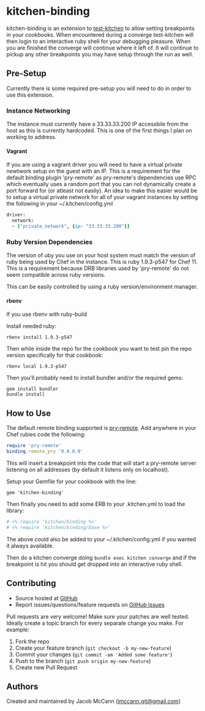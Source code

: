 kitchen-binding
===============

kitchen-binding is an extension to [test-kitchen](https://github.com/test-kitchen/test-kitchen) to allow setting breakpoints in your cookbooks.  When encountered during a converge test-kitchen will then login to an interactive ruby shell for your debugging pleasure.  When you are finished the converge will continue where it left of.  It will continue to pickup any other breakpoints you may have setup through the run as well.

Pre-Setup
---------

Currently there is some required pre-setup you will need to do in order to use this extension.

### Instance Networking

The instance must currently have a 33.33.33.200 IP accessbile from the host as this is currently hardcoded.  This is one of the first things I plan on working to address.

#### Vagrant
If you are using a vagrant driver you will need to have a virtual private newtwork setup on the guest with an IP.  This is a requirement for the default binding plugin 'pry-remote' as pry-remote's dependencies use RPC which eventually uses a random port that you can not dynamically create a port forward for (or atleast not easily).  An idea to make this easier would be to setup a virtual private network for all of your vagrant instances by setting the following in your ~/.kitchen/config.yml

```ruby
driver:
  network:
  - ["private_network", {ip: "33.33.33.200"}]
```

### Ruby Version Dependencies
The version of uby you use on your host system must match the version of ruby being used by Chef in the instance.  This is ruby 1.9.3-p547 for Chef 11.  This is a requirement because DRB libraries used by 'pry-remote' do not seem compatible across ruby versions.

This can be easily controlled by using a ruby version/environment manager.

#### rbenv
If you use rbenv with ruby-build

Install needed ruby:
```
rbenv install 1.9.3-p547
```

Then while inside the repo for the cookbook you want to test pin the repo version specifically for that cookbook:
```
rbenv local 1.9.3-p547
```

Then you'll probably need to install bundler and/or the required gems:
```
gem install bundler
bundle install
```

How to Use
----------

The default remote binding supported is [pry-remote](https://github.com/Mon-Ouie/pry-remote).  Add anywhere in your Chef rubies code the following:

```ruby
require 'pry-remote'
binding.remote_pry '0.0.0.0'
```

This will insert a breakpoint into the code that will start a pry-remote server listening on all addresses (by default it listens only on localhost).

Setup your Gemfile for your cookbook with the line:

```
gem 'kitchen-binding'
```

Then finally you need to add some ERB to your .kitchen.yml to load the library:

```ruby
# <% require 'kitchen/binding %>'
# <% require 'kitchen/binding/base %>'
```

The above could also be added to your ~/.kitchen/config.yml if you wanted it always available.

Then do a kitchen converge doing `bundle exec kitchen converge` and if the breakpoint is hit you should get dropped into an interactive ruby shell.

Contributing
------------
* Source hosted at [GitHub](https://github.com/jmccann/kitchen-binding)
* Report issues/questions/feature requests on [GitHub Issues](https://github.com/jmccann/kitchen-binding/issues)

Pull requests are very welcome! Make sure your patches are well tested.
Ideally create a topic branch for every separate change you make. For
example:

1. Fork the repo
2. Create your feature branch (`git checkout -b my-new-feature`)
3. Commit your changes (`git commit -am 'Added some feature'`)
4. Push to the branch (`git push origin my-new-feature`)
5. Create new Pull Request

Authors
-------
Created and maintained by Jacob McCann (<jmccann.git@gmail.com>)
